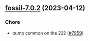 

## [fossil-7.0.2](https://github.com/truecharts/charts/compare/fossil-7.0.1...fossil-7.0.2) (2023-04-12)

### Chore

- bump common on the 222 ([#7959](https://github.com/truecharts/charts/issues/7959))
  
  